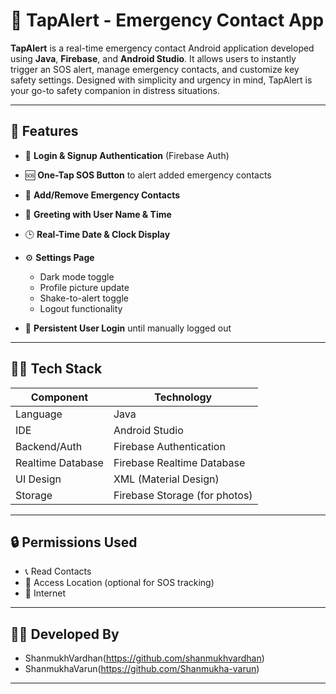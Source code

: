 # 🚨 TapAlert - Emergency Contact App

**TapAlert** is a real-time emergency contact Android application developed using **Java**, **Firebase**, and **Android Studio**. It allows users to instantly trigger an SOS alert, manage emergency contacts, and customize key safety settings. Designed with simplicity and urgency in mind, TapAlert is your go-to safety companion in distress situations.

---

## 📱 Features

- 🔐 **Login & Signup Authentication** (Firebase Auth)
- 🆘 **One-Tap SOS Button** to alert added emergency contacts
- 👥 **Add/Remove Emergency Contacts**
- 👋 **Greeting with User Name & Time**
- 🕒 **Real-Time Date & Clock Display**
- ⚙️ **Settings Page**  
  - Dark mode toggle  
  - Profile picture update  
  - Shake-to-alert toggle  
  - Logout functionality

- 🚀 **Persistent User Login** until manually logged out

---

## 🧑‍💻 Tech Stack

| Component          | Technology                  |
|-------------------|-----------------------------|
| Language           | Java                        |
| IDE                | Android Studio              |
| Backend/Auth       | Firebase Authentication     |
| Realtime Database  | Firebase Realtime Database  |
| UI Design          | XML (Material Design)       |
| Storage            | Firebase Storage (for photos) |

---

## 🔒 Permissions Used

- 📞 Read Contacts  
- 📍 Access Location (optional for SOS tracking)
- 📶 Internet

---


## 👨‍💻 Developed By

- ShanmukhVardhan(https://github.com/shanmukhvardhan)
- ShanmukhaVarun(https://github.com/Shanmukha-varun)

---

